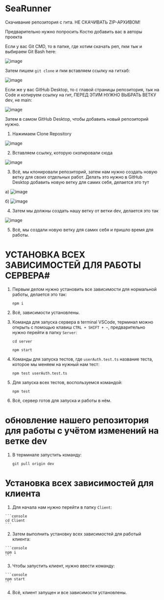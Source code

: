 # SeaRunner

Скачивание репозитория с гита. НЕ СКАЧИВАТЬ ZIP-АРХИВОМ!

Предварительно нужно попросить Костю добавить вас в авторы проекта

Если у вас Git CMD, то в папке, где хотим скачать реп, пкм *тык* и выбираем Git Bash here:

  ![image](https://github.com/astar1ka/Sea-Runner-Server/assets/90634514/fcfb4f7a-e168-450c-af2e-dcbd9964ec99)
  
Затем пишем `git clone` и пкм вставляем ссылку на гитхаб:

   ![image](https://github.com/astar1ka/SeaRunner/assets/90634514/2f3c5f96-0646-47c2-ba72-891679681549)

Если же у вас GitHub Desktop, то с главой страницы репозитория, *тык* на Code и копируем ссылку на гит, ПЕРЕД ЭТИМ НУЖНО ВЫБРАТЬ ВЕТКУ dev, не main:

  ![image](https://github.com/astar1ka/Sea-Runner-Server/assets/90634514/11ad3e3c-7002-45f2-90fb-995aa5aeb0b7)

Затем в самом GitHub Desktop, чтобы добавить новый репозиторий нужно.

1. Нажимаем Clone Repository

  ![image](https://github.com/astar1ka/Sea-Runner-Server/assets/90634514/4a3bfedb-4fc0-495d-9483-78d9bf562038)
  
2. Вставляем ссылку, которую скопировали сюда

  ![image](https://github.com/astar1ka/Sea-Runner-Server/assets/90634514/5cc3673e-c694-4b8e-99c9-a932f9a41976)

3. Всё, мы клонировали репозиторий, затем нам нужно создать новую ветку для своих отдельных работ. Делать это нужно в GitHub Desktop добавить новую ветку для самих себя, делается это тут

  а) ![image](https://github.com/astar1ka/Sea-Runner-Server/assets/90634514/1d890327-8dba-4aa9-bed9-49027babce3e)

  б) ![image](https://github.com/astar1ka/Sea-Runner-Server/assets/90634514/085bad91-6809-447f-ba99-a351127b8646)

4. Затем мы должны создать нашу ветку от ветки dev, делается это так
  
  ![image](https://github.com/astar1ka/Sea-Runner-Server/assets/90634514/5101f803-c96f-4448-8a0b-3a673fd33eaf)

 5. Всё, мы создали новую ветку для самих себя и пришло время для работы.


# УСТАНОВКА ВСЕХ ЗАВИСИМОСТЕЙ ДЛЯ РАБОТЫ СЕРВЕРА#

1. Первым делом нужно установить все зависимости для нормальной работы, делается это так:

    ```console
    npm i
    ```

2. Всё, зависимости установлены. 

3. Команда для запуска сервера в terminal VSCode, терминал можно открыть с помощью клавиш `CTRL + SHIFT + ~`, предварительно нужно перейти в папку `Server`:

    ```console
    cd server
    ```

    ```console
    npm start
    ```

4. Команды для запуска тестов, где `userAuth.test.ts` название теста, которое мы меняем на нужный нам тест:

    ```console
    npm test userAuth.test.ts
    ```

5. Для запуска всех тестов, воспользуемся командой:

    ```console
    npm test
    ```

6. Всё, сервер готов для запуска и работы в нём.


# обновление нашего репозитория для работы с учётом изменений на ветке dev #

1. В терминале запустить команду:
    
    ```console
    git pull origin dev
    ```

  # Установка всех зависимостей для клиента

  1. Для начала нам нужно перейти в папку `Client`:

    ```console
    cd Client
    ```
  2. Затем выполнить установку всех зависимостей для работый клиента:

    ```console
    npm i
    ```

  3. Чтобы запустить клиент, нужно ввести команду:

    ```console
    npm start
    ```

  4. Всё, клиент запущен и все зависимости установлены.

